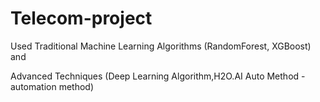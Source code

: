 # Telecom-project
Used Traditional Machine Learning Algorithms (RandomForest, XGBoost) and

Advanced Techniques (Deep Learning Algorithm,H2O.AI Auto Method - automation method)
